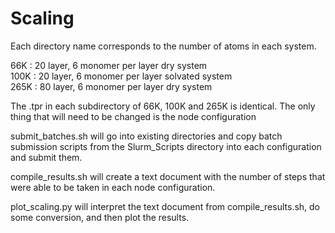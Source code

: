 # Scaling
Each directory name corresponds to the number of atoms in each system.  
  
66K : 20 layer, 6 monomer per layer dry system  
100K : 20 layer, 6 monomer per layer solvated system  
265K : 80 layer, 6 monomer per layer dry system  
  
The .tpr in each subdirectory of 66K, 100K and 265K is identical. The only thing
that will need to be changed is the node configuration

submit_batches.sh will go into existing directories and copy batch submission 
scripts from the Slurm_Scripts directory into each configuration and submit them.

compile_results.sh will create a text document with the number of steps that were
able to be taken in each node configuration.

plot_scaling.py will interpret the text document from compile_results.sh, do 
some conversion, and then plot the results. 
